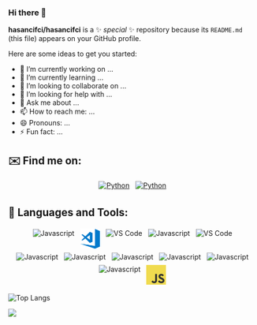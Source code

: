 

### Hi there 👋


**hasancifci/hasancifci** is a ✨ _special_ ✨ repository because its `README.md` (this file) appears on your GitHub profile.

Here are some ideas to get you started:

- 🔭 I’m currently working on ...
- 🌱 I’m currently learning ...
- 👯 I’m looking to collaborate on ...
- 🤔 I’m looking for help with ...
- 💬 Ask me about ...
- 📫 How to reach me: ...
- 😄 Pronouns: ...
- ⚡ Fun fact: ...

## ✉️ Find me on:


<p align="center">
 <a href="https://linkedin.com/in/hasanc" target="_blank" rel="noopener noreferrer"> <img src="https://user-images.githubusercontent.com/36739258/123174768-56fd9700-d489-11eb-902b-412bceff4a96.png" alt="Python" height="40" style="vertical-align:top; margin:4px"></a>
 <a href="mailto:hhasancifci@gmail.com"> <img src="https://user-images.githubusercontent.com/36739258/123174528-eeaeb580-d488-11eb-9b2f-d24e19eade61.png" alt="Python" height="40" style="vertical-align:top; margin:4px"></a>
</p>

## 🧰 Languages and Tools:
<p align="center">
<img src="https://user-images.githubusercontent.com/36739258/123175266-2c600e00-d48a-11eb-8034-cea758e0dc97.png" alt="Javascript" height="40" style="vertical-align:top; margin:4px">
 
<img src="https://raw.githubusercontent.com/github/explore/80688e429a7d4ef2fca1e82350fe8e3517d3494d/topics/visual-studio-code/visual-studio-code.png" alt="VS Code" height="40" style="vertical-align:top; margin:4px">
 
<img src="https://user-images.githubusercontent.com/36739258/123176198-b361b600-d48b-11eb-89c5-762fe5e51c37.png" alt="VS Code" height="40" style="vertical-align:top; margin:4px">

<img src="https://user-images.githubusercontent.com/36739258/123176270-cc6a6700-d48b-11eb-8924-915c22a158a5.png" alt="Javascript" height="40" style="vertical-align:top; margin:4px"> 
 
<img src="https://user-images.githubusercontent.com/36739258/123175188-03d81400-d48a-11eb-804f-4b9ff839bd64.png" alt="VS Code" height="40" style="vertical-align:top; margin:4px">

<img src="https://user-images.githubusercontent.com/36739258/123175367-5b767f80-d48a-11eb-9b77-6b8e3e481ca7.png" alt="Javascript" height="40" style="vertical-align:top; margin:4px"> 
 
 <img src="https://user-images.githubusercontent.com/36739258/123176423-12bfc600-d48c-11eb-9c96-8f18673511e4.png" alt="Javascript" height="40" style="vertical-align:top; margin:4px"> 
 
 
 
<img src="https://user-images.githubusercontent.com/36739258/123175559-aabcb000-d48a-11eb-9554-00e80d038778.png" alt="Javascript" height="40" style="vertical-align:top; margin:4px">  
 
<img src="https://user-images.githubusercontent.com/36739258/123175764-fd966780-d48a-11eb-8b91-b7363f6ef2e0.png" alt="Javascript" height="40" style="vertical-align:top; margin:4px">
 
<img src="https://user-images.githubusercontent.com/36739258/123175910-42220300-d48b-11eb-98ea-f3c63a86d3c0.png" alt="Javascript" height="40" style="vertical-align:top; margin:4px"> 
 
<img src="https://user-images.githubusercontent.com/36739258/123176072-81505400-d48b-11eb-8306-9477169be481.png" alt="Javascript" height="40" style="vertical-align:top; margin:4px">  
 
<img src="https://raw.githubusercontent.com/github/explore/80688e429a7d4ef2fca1e82350fe8e3517d3494d/topics/javascript/javascript.png" alt="Javascript" height="40" style="vertical-align:top; margin:4px">
</p>

![Top Langs](https://github-readme-stats.vercel.app/api/top-langs/?username=hasancifci&theme=tokyonight)

<img src="https://github-readme-stats.vercel.app/api?username=hasancifci&&show_icons=true&title_color=ffffff&icon_color=bb2acf&text_color=daf7dc&bg_color=151515">

















